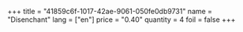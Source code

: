+++
title = "41859c6f-1017-42ae-9061-050fe0db9731"
name = "Disenchant"
lang = ["en"]
price = "0.40"
quantity = 4
foil = false
+++
